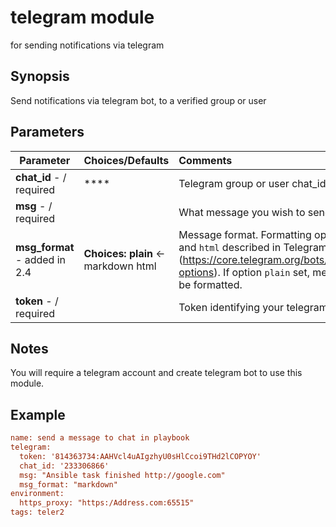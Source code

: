 # telegram module 

for sending notifications via telegram

## Synopsis

Send notifications via telegram bot, to a verified group or user

## Parameters

| Parameter                                                    | Choices/Defaults                                             | Comments                                                     |
| ------------------------------------------------------------ | ------------------------------------------------------------ | :----------------------------------------------------------- |
| **chat_id**                                                    -                                             / required | ****                                                         | Telegram group or user chat_id                               |
| **msg**                                                    -                                         / required |                                                              | What message you wish to send.                               |
| **msg_format**                                                    -                                                                                added in 2.4 | **Choices:**                                                                                                                                                                                            **plain** ←                                                                                                                                                                                                                            markdown                                                                                                                                                                                                                            html | Message format. Formatting  options `markdown` and `html` described in Telegram API docs  (https://core.telegram.org/bots/api#formatting-options). If option  `plain` set, message will not be formatted. |
| **token**                                                    -                                             / required |                                                              | Token identifying your telegram bot.                         |



## Notes

You will require a telegram account and create telegram bot to use this module.

## Example

```ini
name: send a message to chat in playbook
telegram:
  token: '814363734:AAHVcl4uAIgzhyU0sHlCcoi9THd2lCOPYOY'
  chat_id: '233306866'
  msg: "Ansible task finished http://google.com"
  msg_format: "markdown"
environment:
  https_proxy: "https:/Address.com:65515"
tags: teler2
```